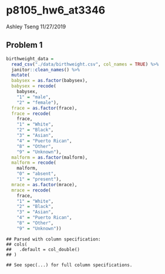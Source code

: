 p8105\_hw6\_at3346
================
Ashley Tseng
11/27/2019

## Problem 1

``` r
birthweight_data = 
  read_csv("./data/birthweight.csv", col_names = TRUE) %>%
  janitor::clean_names() %>% 
  mutate(
  babysex = as.factor(babysex),
  babysex = recode(
    babysex, 
    "1" = "male", 
    "2" = "female"),
  frace = as.factor(frace),
  frace = recode(
    frace, 
    "1" = "White", 
    "2" = "Black", 
    "3" = "Asian", 
    "4" = "Puerto Rican", 
    "8" = "Other", 
    "9" = "Unknown"), 
  malform = as.factor(malform),
  malform = recode(
    malform,
    "0" = "absent", 
    "1" = "present"),
  mrace = as.factor(mrace),
  mrace = recode(
    frace, 
    "1" = "White", 
    "2" = "Black", 
    "3" = "Asian", 
    "4" = "Puerto Rican", 
    "8" = "Other", 
    "9" = "Unknown"))
```

    ## Parsed with column specification:
    ## cols(
    ##   .default = col_double()
    ## )

    ## See spec(...) for full column specifications.
